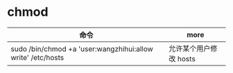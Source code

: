 # chmod

| 命令                                                          | more           |
|-------------------------------------------------------------|----------------|
| sudo /bin/chmod +a 'user:wangzhihui:allow write' /etc/hosts | 允许某个用户修改 hosts |
